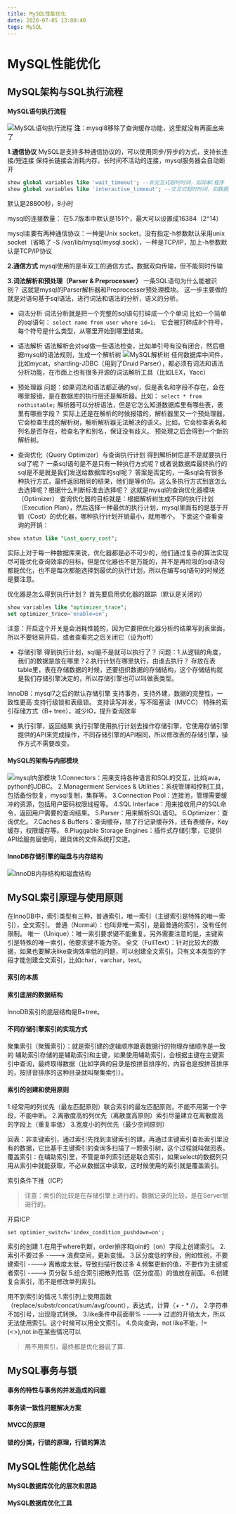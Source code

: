 ```yaml
---
title: MySQL性能优化
date: 2020-07-05 13:00:40
tags: MySQL
---
```

# MySQL性能优化

## MySQL架构与SQL执行流程

#### MySQL语句执行流程
![MySQL语句执行流程](./MySQL性能优化/MySQL语句执行流程.png)
**注**：mysql8移除了查询缓存功能，这里就没有再画出来了

**1.通信协议**
MySQL是支持多种通信协议的，可以使用同步/异步的方式，支持长连接/短连接
保持长链接会消耗内存，长时间不活动的连接，mysql服务器会自动断开
```sql
show global variables like 'wait_timeout'; --非交互式超时时间，如JDBC程序
show global variables like 'interactive_timeout'; --交互式超时时间，如数据库工具
```
默认是28800秒，8小时

mysql的连接数量：
在5.7版本中默认是151个，最大可以设置成16384（2^14）

mysql主要有两种通信协议：一种是Unix socket，没有指定-h参数默认采用unix socket（省略了 -S /var/lib/mysql/mysql.sock），一种是TCP/IP，加上-h参数默认是TCP/IP协议

**2.通信方式**
mysql使用的是半双工的通信方式，数据双向传输，但不能同时传输

**3.词法解析和预处理（Parser & Preprocesser）**
一条SQL语句为什么能被识别？
这就是mysql的Parser解析器和Preprocesser预处理模块。
这一步主要做的就是对语句基于sql语法，进行词法和语法的分析，语义的分析。

- 词法分析
词法分析就是把一个完整的sql语句打碎成一个个单词
比如一个简单的sql语句：
`select name from user where id=1; `
它会被打碎成8个符号，每个符号是什么类型，从哪里开始到哪里结束。

- 语法解析
语法解析会对sql做一些语法检查，比如单引号有没有闭合，然后根据mysql的语法规则，生成一个解析树
![MySQL解析树](./MySQL性能优化/MySQL解析树.png)
任何数据库中间件，比如mycat，sharding-JDBC（用到了Druid Parser），都必须有词法和语法分析功能，在市面上也有很多开源的词法解析工具（比如LEX，Yacc）

- 预处理器
问题：如果词法和语法都正确的sql，但是表名和字段不存在，会在哪里报错，是在数据库的执行层还是解析器。比如：
`select * from nothistable;`
解析器可以分析语法，但是它怎么知道数据库里有哪些表，表里有哪些字段？
实际上还是在解析的时候报错的，解析器里又一个预处理器，它会检查生成的解析树，解析解析器无法解决的语义。比如，它会检查表名和列名是否存在，检查名字和别名，保证没有歧义。
预处理之后会得到一个新的解析树。

- 查询优化（Query Optimizer）与查询执行计划
得到解析树后是不是就要执行sql了呢？
一条sql语句是不是只有一种执行方式呢？或者说数据库最终执行的sql是不是就是我们发送给数据库的sql呢？
答案是否定的，一条sql会有很多种执行方式，最终返回相同的结果，他们是等价的。这么多执行方式到底怎么去选择呢？根据什么判断标准去选择呢？
这就是mysql的查询优化器模块（Optimizer）
查询优化器的目标就是：根据解析树生成不同的执行计划（Execution Plan），然后选择一种最优的执行计划，mysql里面有的是基于开销（Cost）的优化器，哪种执行计划开销最小，就用哪个。
下面这个查看查询的开销：
```sql
show status like "Last_query_cost";
```
实际上对于每一种数据库来说，优化器都是必不可少的，他们通过复杂的算法实现尽可能优化查询效率的目标，但是优化器也不是万能的，并不是再垃圾的sql语句都能优化，也不是每次都能选择到最优的执行计划，所以在编写sql语句的时候还是要注意。

优化器是怎么得到执行计划？
首先要启用优化器的跟踪（默认是关闭的）
```sql
show variables like "optimizer_trace";
set optimizer_trace='enable=on';
```
注意：开启这个开关是会消耗性能的，因为它要把优化器分析的结果写到表里面，所以不要轻易开启，或者查看完之后关闭它（设为off）

- 存储引擎
得到执行计划，sql是不是就可以执行了？
问题：1.从逻辑的角度，我们的数据是放在哪里？2.执行计划在哪里执行，由谁去执行？
存放在表table里，表在存储数据的时候，还要组织数据的存储结构，这个存储结构就是我们存储引擎决定的，所以存储引擎也可以叫做表类型。

InnoDB：mysql7之后的默认存储引擎
支持事务，支持外建，数据的完整性，一致性更高
支持行级锁和表级锁。
支持读写并发，写不阻塞读（MVCC）
特殊的索引存储方式（B+ tree），减少IO，提升查询效率

- 执行引擎，返回结果
执行引擎使用执行计划去操作存储引擎，它使用存储引擎提供的API来完成操作，不同存储引擎的API相同，所以修改表的存储引擎，操作方式不需要改变。


#### MySQL的架构与内部模块
![mysql内部模块](./MySQL性能优化/mysql内部模块.png)
1.Connectors：用来支持各种语言和SQL的交互，比如java，python的JDBC。
2.Managerment Services & Utilities：系统管理和控制工具，包括备份恢复，mysql复制，集群等。
3.Connection Pool：连接池，管理需要缓冲的资源，包括用户密码权限线程等。
4.SQL Interface：用来接收用户的SQL命令，返回用户需要的查询结果。
5.Parser：用来解析SQL语句。
6.Optimizer：查询优化。
7.Caches & Buffers：查询缓存，除了行记录缓存外，还有表缓存，Key缓存，权限缓存等。
8.Pluggable Storage Engines：插件式存储引擎，它提供API给服务层使用，跟具体的文件系统打交道。

#### InnoDB存储引擎的磁盘与内存结构
![InnoDB内存结构和磁盘结构](./MySQL性能优化/InnoDB内存结构和磁盘结构.png)

## MySQL索引原理与使用原则
在InnoDB中，索引类型有三种，普通索引，唯一索引（主键索引是特殊的唯一索引），全文索引。
普通（Normal）：也叫非唯一索引，是最普通的索引，没有任何限制。
唯一（Unique）：唯一索引要求键不能重复。另外需要注意的是，主键索引是特殊的唯一索引，他要求键不能为空。
全文（FullText）：针对比较大的数据，如果也要解决like查询效率低的问题，可以创建全文索引。只有文本类型的字段才能创建全文索引，比如char，varchar，text。

#### 索引的本质

#### 索引底层的数据结构
InnoDB索引的底层结构是B+tree。

#### 不同存储引擎索引的实现方式
聚集索引（聚簇索引）：就是索引建的逻辑顺序跟表数据行的物理存储顺序是一致的
辅助索引存储的是辅助索引和主键，如果使用辅助索引，会根据主键在主键索引中查询，最终取得数据（比如字典的目录是按拼音排序的，内容也是按拼音排序的，按拼音排序的这种目录就叫聚集索引）。

#### 索引的创建和使用原则
1.经常用的列优先（最左匹配原则）联合索引的最左匹配原则，不能不用第一个字段，不能中断。
2.离散度高的列优先（离散度高原则）索引尽量建立在离散度高的字段上（重复率低）
3.宽度小的列优先（最少空间原则） 

回表：非主键索引，通过索引先找到主键索引的建，再通过主键索引查处索引里没有的数据，它比基于主键索引的查询多扫描了一颗索引树，这个过程就叫做回表。
覆盖索引：在辅助索引里，不管是单列索引还是联合索引，如果select的数据列只用从索引中就能获取，不必从数据区中读取，这时候使用的索引就是覆盖索引。

索引条件下推（ICP）
> 注意：索引的比较是在存储引擎上进行的，数据记录的比较，是在Server层进行的。

开启ICP
```
set optimier_switch='index_condition_pushdown=on';
```

索引的创建
1.在用于where判断，order排序和join的（on）字段上创建索引。
2.索引不要过多 ----> 浪费空间，更新变慢。
3.区分度低的字段，例如性别，不要建索引 ----> 离散度太低，导致扫描行数过多
4.频繁更新的值，不要作为主键或者索引 ----> 页分裂
5.组合索引把散列性高（区分度高）的值放在前面。
6.创建复合索引，而不是修改单列索引。

用不到索引的情况
1.索引列上使用函数（replace/substr/concat/sum/avg/count），表达式，计算（+ - * /）。
2.字符串不加引号，出现隐式转换。
3.like条件中前面带% ----> 过滤的开销太大，所以无法使用索引。这个时候可以用全文索引。
4.负向查询，not like不能，!=(<>),not in在某些情况可以

> 用不用索引，最终都是优化器说了算.

## MySQL事务与锁

#### 事务的特性与事务的并发造成的问题

#### 事务读一致性问题解决方案

#### MVCC的原理

#### 锁的分类，行锁的原理，行锁的算法


## MySQL性能优化总结

#### MySQL数据库优化的层次和思路

#### MySQL数据库优化工具


